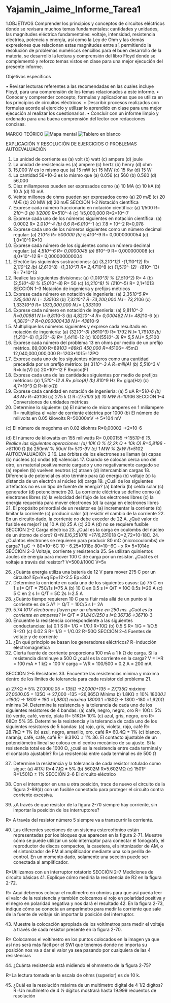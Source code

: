 # Yajamin_Jaime_Informe_Tarea1
1.OBJETIVOS
Comprender los principios y conceptos de circuitos eléctricos donde se revisara muchos temas fundamentales: cantidades y unidades, las magnitudes eléctrica fundamentales: voltaje, intensidad, resistencia eléctrica, potencia y energía, así como la Ley de Ohm y las demás expresiones que relacionan estas magnitudes entre sí, permitiendo la resolución de problemas numéricos sencillos para el buen desarrollo de la materia, se desarrolló la lectura y comprensión del libro Floyd donde se complementó y reforzo temas vistos en clase para una mejor ejecución del presente informe.

Objetivos específicos 

•	Revisar lecturas referentes a las recomendadas en las cuales incluye Floyd, para una comprensión de los temas relacionados a este informe.
•	Conocer y comprender concepto, formulas y aplicaciones que se utiliza en los principios de circuitos eléctricos. 
•	Describir procesos realizados con formulas acorde al ejercicio y utilizar lo aprendido en clase para una mejor ejecución al realizar los cuestionarios.
•	Concluir con un informe limpio y ordenado para una buena comprensión del lector con redacciones concisas.

MARCO TEÓRICO 
![Mapa mental](https://user-images.githubusercontent.com/106272493/170338929-96c8dabe-65fb-413c-99df-5db32f866b41.png)
![Tablero en blanco](https://user-images.githubusercontent.com/106272493/170338582-2b84c7e3-e4f9-4c2a-98d0-1a9a301d1641.png)

EXPLICACIÓN Y RESOLUCIÓN DE EJERCICIOS O PROBLEMAS
AUTOEVALUACIÓN
1.	La unidad de corriente es
(a) volt                  (b) watt
 (c) ampere           (d) joule
2.	La unidad de resistencia es
(a) ampere            (c) hertz 
(b) henry               (d) ohm 
3.	15,000 W es lo mismo que
(a) 15 mW             (c) 15 MW 
(b) 15 Kw               (d) 15 W
4.	La cantidad 56*10-3 es lo mismo que
(a) 0.056                 (c) 560 
(b) 0.560                 (d) 56,000
5.	Diez miliamperes pueden ser expresados como
(a) 10 MA                              (c) 10 kA 
(b) 10 A                                 (d) 10 mA
6.	Veinte millones de ohms pueden ser expresados como
(a) 20 mÆ                             (c) 20 MÆ 
(b) 20 MW                            (d) 20 mÆ
SECCIÓN 1–2 Notación científica
1.	Exprese cada número fraccionario en notación científica:
(a)	1/500            R= 2*10^-3
(b)	1/2000          R=5*10^-4
(c)	1/5,000,000   R=2*10^-7
2.	Exprese cada uno de los números siguientes en notación científica:
(a)	0.0002          R= 2.0*10^-4
(b)	0.6                R=6.0*10^-1
(c)	7.8 * 10^-2    R=0,078
3.	Exprese cada uno de los números siguientes como un número decimal regular:
(a)	2*10^5             R= 500000
(b)	5,4*10^-9          R= 0,0000000054
(c)	1,0*10^1          R=10
4.	Exprese cada número de los siguientes como un número decimal regular:
(a)	4,5*10^-6         R= 0,0000045
(b)	8*10^-9              R= 0,000000008
(c)	4,0*10^-12         R= 0,000000000004
5.	Efectúe las siguientes sustracciones:
(a)	(3,2*10^12) -(1,1*10^12)           R= 2,1*10^12
(b)	(2,6*10^8) -(1,3*10^7)               R= 2,47*10^8
(c)	(1,5*10^-12) -(8*10^-13)            R= 7*10^13
6.	Realice las siguientes divisiones:
(a)	(1,0*10^3) % (2,5*10^2)            R= 4
(b)	(2,5*10^-6) % (5,0*10^-8)          R= 50
(c)	(4,2*10^8) % (2*10^-5)              R= 2,1*1013
SECCIÓN 1–3 Notación de ingeniería y prefijos métricos
7.	Exprese cada número en notación de ingeniería:
(a)	2,35*10^5             R= 235,000   N. I= 235*103
(b)	7,32*10^7             R=73,200,000     N.I= 73,2*106
(c)	1,333*10^9          R= 1333,000,000    N.I= 1,333*109
8.	Exprese cada número en notación de ingeniería:
(a)	9,81*10^-3                  R=0,00981          N.I= 9,81*10-3
(b)	4,82*10^-4                  R= 0,000482       N.I= 482*10-6
(c)	4,38*10^-7                  R=0,000000438  N.I= 438*10-9
9.	Multiplique los números siguientes y exprese cada resultado en notación de ingeniería:
(a)	(32*10^-3) (56*10^3)                 R= 1792     N.I= 1,79*103
(b)	(1,2*10^-6) (1,2*10^-6)              R= 1,44*10-12
(c)	100(55*10^-3)                             R= 5,5        N.I= 5,5*100
10.	Exprese cada número del problema 13 en ohms por medio de un prefijo métrico.
89,000                            R=89*103 =89kΩ
450,000                          R=45*106= 45mΩ
12,040,000,000,000        R=1203*1015=12PΩ
11.	Exprese cada uno de los siguientes números como una cantidad precedida por un prefijo métrico:
(a)	31*10^-3 A                   R=mili(A)
(b)	5,5*10^3 V                   R=kilo(V)
(c)	20*10^-12 F                 R=pico(F)
12.	Exprese cada una de las cantidades siguientes por medio de prefijos métricos:
(a)	1,5*10^-12 A               R= pico(A)
(b)	8*10^9 Hz                    R= giga(Hz)
(c)	4,7*10^3 Ω                  R=kilo(Ω)
13.	Exprese cada cantidad en notación de ingeniería:
(a)	5 uA                        R=5*10-6
(b)	43 Mv                      R=43*106
(c)	275 k Ω                        R=275*103
(d)	10 MW                    R=10*106
SECCIÓN 1–4 Conversiones de unidades métricas
14.	Determine lo siguiente:
(a)	El número de micro amperes en 1 miliampere
R= multiplica el valor de corriente eléctrica por 1000
(b)	El número de milivolts en 0.05 kilovolts
R=50000mV -> 5*104 mV

(c)	El número de megohms en 0.02 kilohms
R=0,00002  ->2*10-6

(d)	El número de kilowatts en 155 miliwatts
R= 0,000155   ->155*10-6
15.	Realice las siguientes operaciones:
(a)	10K Ω % (2,2k Ω + 10k Ω)
R=0,8196        ->81*100 Ω
(b)	250mV % 50uV
R= 5*10-9V
(c)	1 MW % 2kW
R=5*102
AUTOEVALUACIÓN 2
16.	Las órbitas de los electrones se llaman
(a) capas (b) núcleos 
(c) ondas (d) valencias
17.	Cuando se colocan cerca uno del otro, un material positivamente cargado y uno negativamente cargado se
(a) repelen (b) vuelven neutros 
(c) atraen (d) intercambian cargas
18.	Diferencia de potencial es otro término para
(a) energía (b) voltaje 
(c) la distancia de un electrón al núcleo (d) carga
19.	¿Cuál de los siguientes artefactos no es un tipo de fuente de energía?
(a) batería (b) celda solar 
(c) generador (d) potenciómetro
20.	La corriente eléctrica se define como
(a) electrones libres
(b) la velocidad del flujo de los electrones libres
(c) la energía requerida para mover electrones
(d) la carga en electrones libres
21.	El propósito primordial de un resistor es
(a) incrementar la corriente         (b) limitar la corriente
(c) producir calor                         (d) resistir el cambio de la corriente
22.	En un circuito dado, la corriente no debe exceder de 22 A. ¿Qué valor de fusible es mejor?
(a) 10 A (b) 25 A 
(c) 20 A (d) no se requiere fusible
SECCIÓN 2–2 Carga eléctrica
23.	¿Cuál es la carga en coulombs del núcleo de un átomo de cloro?
Q=N.E/6,25*1018 =17/6,25*1018
Q=2,72*10-18C.
24.	¿Cuántos electrones se requieren para producir 80 mC (microcoulombs) de carga?
1 µC → 80×10−6C
10         -           6.25×1018e
80×10−6C   -          x                      R= 5×1014e
SECCIÓN 2–3 Voltaje, corriente y resistencia
25.	Se utilizan quinientos Joules de energía para mover 100 C de carga por un resistor. ¿Cuál es el voltaje a través del resistor?
V=500J/100C
V=5v

26.	¿Cuánta energía utiliza una batería de 12 V para mover 2?5 C por un circuito?
Ep=V×q
Ep=12×2.5
Ep=30J
27.	Determine la corriente en cada uno de los siguientes casos:
(a)	75 C en 1 s 
I= Q/T = 75C/1s 
I=75 A
(b)	10 C en 0.5 s 
I= Q/T = 10C 0.5s 
I=20 A
(c)	5 C en 2 s
I= Q/T = 5C 2s 
I=2.5 A
28.	¿Cuánto tiempo requieren 10 C para fluir más allá de un punto si la corriente es de 5 A?
I= Q/T = 10C/5 s 
I= 2A
29.	5.74 *1017 electrones fluyen por un alambre en 250 ms. ¿Cuál es la corriente en amperes?
I= Q/T = 91.84C/250 s 
I=0.36736->367*10-3
30.	Encuentre la resistencia correspondiente a las siguientes conductancias:
(a)	0.1 S
R= 1/G = 1/0.1 
R=10Ω
(b)	0.5 S 
R= 1/G = 1/O.5 
R=2Ω
(c)	0.02 S
R= 1/G = 1/O.02 
R=50Ω
SECCIÓN 2–4 Fuentes de voltaje y de corriente
31.	¿En qué principio se basan los generadores eléctricos?
R=inducción electromagnética
32.	Cierta fuente de corriente proporciona 100 mA a 1 k Ω de carga. Si la resistencia disminuye a 500 Ω ¿cuál es la corriente en la carga?
V = I*R = 100 mA * 1 kΩ = 100 V
carga = V/R = 100/500 = 0.2 A = 200 mA

SECCIÓN 2–5 Resistores
33.	Encuentre las resistencias mínima y máxima dentro de los límites de tolerancia para cada resistor del problema 21.

a) 27KΩ ± 5%
27,000*0.05 = 135Ω ->27,000+135 = 27,135Ω máxima 
27,000*0.05 = 135Ω -> 27,000 -135 =26,865Ω Mínima
b) 1.8KΩ ± 10%
1800*0.1 =180Ω -> 1800 + 180 =1,980Ω máxima 
1800*0.1 =180Ω -> 1800 -180 =1,620Ω mínima
34.	Determine la resistencia y la tolerancia de cada uno de los siguientes resistores de 4 bandas:
(a) café, negro, negro, oro     R= 10Ω± 5%
(b) verde, café, verde, plata    R= 51KΩ± 10%
(c) azul, gris, negro, oro          R= 68Ω± 5%
35.	Determine la resistencia y la tolerancia de cada uno de los siguientes resistores de 5 bandas:
(a) rojo, gris, violeta, rojo, café               R= 28.7kΩ ± 1%
(b) azul, negro, amarillo, oro, café          R= 60.4Ω ± 1%
(c) blanco, naranja, café, café, café         R= 9.31KΩ ± 1%
36.	El contacto ajustable de un potenciómetro lineal se coloca en el centro mecánico de su ajuste. Si la resistencia total es de 1000 Ω, ¿cuál es la resistencia entre cada terminal y el contacto ajustable?
R=La resistencia entre cada terminal es de 500 Ω
 
37.	Determine la resistencia y la tolerancia de cada resistor rotulado como sigue:
(a) 4R7J            R=4.7JΩ ± 5%
(b) 5602M        R=5.602MΩ
(c) 1501F          R=1.501Ω ± 1%
SECCIÓN 2–6 El circuito eléctrico
38.	Con el interruptor en una u otra posición, trace de nuevo el circuito de la figura 2-69(d) con un fusible conectado para proteger el circuito contra corriente excesiva.
 
39.	¿A través de que resistor de la figura 2-70 siempre hay corriente, sin importar la posición de los interruptores?
 
R= A través del resistor número 5 siempre va a transcurrir la corriente.

40.	Las diferentes secciones de un sistema estereofónico están representadas por los bloques que aparecen en la figura 2-71. Muestre cómo se puede utilizar un solo interruptor para conectar el fonógrafo, el reproductor de discos compactos, la casetera, el sintonizador de AM, o el sintonizador de FM al amplificador mediante una sola perilla de control. En un momento dado, solamente una sección puede ser conectada al amplificador.
  
R=Utilizamos con un interruptor rotatorio
SECCIÓN 2–7 Mediciones de circuito básicas
41.	Explique cómo mediría la resistencia de R2 en la figura 2-72.
  
R= Aquí debemos colocar el multímetro en ohmios para que así pueda leer el valor de la resistencia y también colocamos el rojo en polaridad positiva y el negro en polaridad negativa y nos dará el resultado 
42.	En la figura 2-73, indique cómo se conecta un amperímetro para medir la corriente que sale de la fuente de voltaje sin importar la posición del interruptor.
 

43.	Muestre la colocación apropiada de los voltímetros para medir el voltaje a través de cada resistor presente en la figura 2-70.

 
R= Colocamos el voltímetro en los puntos colocados en la imagen ya que así nos será más fácil por el SWI que tenemos donde no importa su posición nos va a dar el valor ya sea pasando por cualquiera de las 4 resistencias

44.	¿Cuánta resistencia está midiendo el ohmmetro de la figura 2-75?
 
R=La lectura tomada en la escala de ohms (superior) es de 10 k.

45.	¿Cuál es la resolución máxima de un multímetro digital de 4 1/2 dígitos?
R=Un multímetro de 4 ½ dígitos mostrará hasta 19.999 recuentos de resolución

